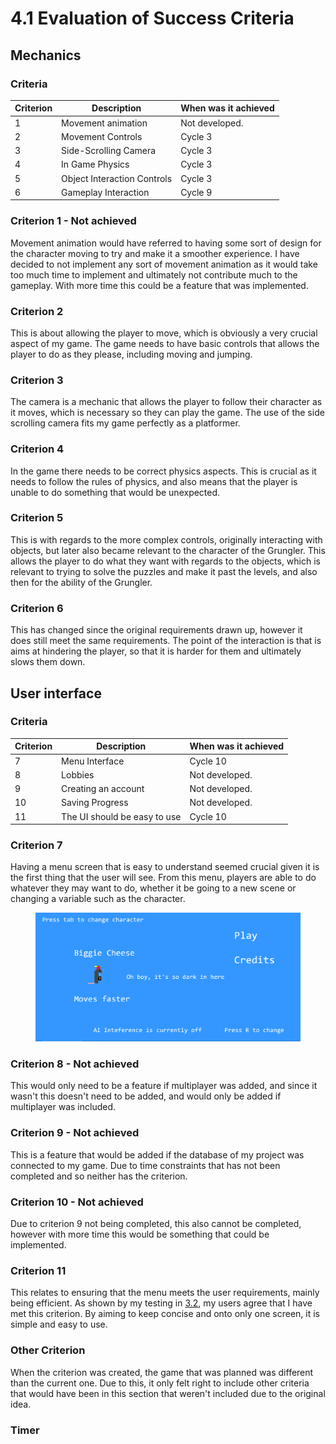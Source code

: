 # 4.1 Evaluation of Success Criteria

## Mechanics

### Criteria

| Criterion | Description                 | When was it achieved |
| --------- | --------------------------- | -------------------- |
| 1         | Movement animation          | Not developed.       |
| 2         | Movement Controls           | Cycle 3              |
| 3         | Side-Scrolling Camera       | Cycle 3              |
| 4         | In Game Physics             | Cycle 3              |
| 5         | Object Interaction Controls | Cycle 3              |
| 6         | Gameplay Interaction        | Cycle 9              |

### Criterion 1 - Not achieved

Movement animation would have referred to having some sort of design for the character moving to try and make it a smoother experience. I have decided to not implement any sort of movement animation as it would take too much time to implement and ultimately not contribute much to the gameplay. With more time this could be a feature that was implemented.

### Criterion 2&#x20;

This is about allowing the player to move, which is obviously a very crucial aspect of my game. The game needs to have basic controls that allows the player to do as they please, including moving and jumping.

### Criterion 3

The camera is a mechanic that allows the player to follow their character as it moves, which is necessary so they can play the game. The use of the side scrolling camera fits my game perfectly as a platformer.

### Criterion 4

In the game there needs to be correct physics aspects. This is crucial as it needs to follow the rules of physics, and also means that the player is unable to do something that would be unexpected.&#x20;

### Criterion 5

This is with regards to the more complex controls, originally interacting with objects, but later also became relevant to the character of the Grungler. This allows the player to do what they want with regards to the objects, which is relevant to trying to solve the puzzles and make it past the levels, and also then for the ability of the Grungler.

### Criterion 6

This has changed since the original requirements drawn up, however it does still meet the same requirements. The point of the interaction is that is aims at hindering the player, so that it is harder for them and ultimately slows them down.

## User interface

### Criteria

| Criterion | Description                  | When was it achieved |
| --------- | ---------------------------- | -------------------- |
| 7         | Menu Interface               | Cycle 10             |
| 8         | Lobbies                      | Not developed.       |
| 9         | Creating an account          | Not developed.       |
| 10        | Saving Progress              | Not developed.       |
| 11        | The UI should be easy to use | Cycle 10             |

### Criterion 7

Having a menu screen that is easy to understand seemed crucial given it is the first thing that the user will see. From this menu, players are able to do whatever they may want to do, whether it be going to a new scene or changing a variable such as the character.

<figure><img src="../.gitbook/assets/image.png" alt="" width="563"><figcaption></figcaption></figure>

### Criterion 8 - Not achieved

This would only need to be a feature if multiplayer was added, and since it wasn't this doesn't need to be added, and would only be added if multiplayer was included.

### Criterion 9 - Not achieved

This is a feature that would be added if the database of my project was connected to my game. Due to time constraints that has not been completed and so neither has the criterion.

### Criterion 10 - Not achieved

Due to criterion 9 not being completed, this also cannot be completed, however with more time this would be something that could be implemented.

### Criterion 11

This relates to ensuring that the menu meets the user requirements, mainly being efficient. As shown by my testing in [3.2](../testing/3.2-usability-testing.md#efficient), my users agree that I have met this criterion. By aiming to keep concise and onto only one screen, it is simple and easy to use.

### Other Criterion

When the criterion was created, the game that was planned was different than the current one. Due to this, it only felt right to include other criteria that would have been in this section that weren't included due to the original idea.

### Timer
